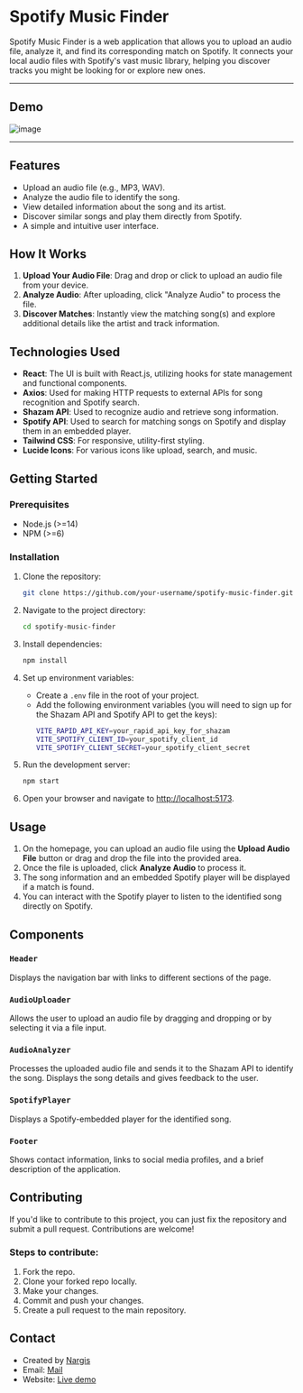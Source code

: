 # Spotify Music Finder

Spotify Music Finder is a web application that allows you to upload an audio file, analyze it, and find its corresponding match on Spotify. It connects your local audio files with Spotify's vast music library, helping you discover tracks you might be looking for or explore new ones.

----
## Demo

![image](https://spotify-music-finder-bihx7q1kh-nargis-khatuns-projects.vercel.app/)

----

## Features

- Upload an audio file (e.g., MP3, WAV).
- Analyze the audio file to identify the song.
- View detailed information about the song and its artist.
- Discover similar songs and play them directly from Spotify.
- A simple and intuitive user interface.

## How It Works

1. **Upload Your Audio File**: Drag and drop or click to upload an audio file from your device.
2. **Analyze Audio**: After uploading, click "Analyze Audio" to process the file.
3. **Discover Matches**: Instantly view the matching song(s) and explore additional details like the artist and track information.

## Technologies Used

- **React**: The UI is built with React.js, utilizing hooks for state management and functional components.
- **Axios**: Used for making HTTP requests to external APIs for song recognition and Spotify search.
- **Shazam API**: Used to recognize audio and retrieve song information.
- **Spotify API**: Used to search for matching songs on Spotify and display them in an embedded player.
- **Tailwind CSS**: For responsive, utility-first styling.
- **Lucide Icons**: For various icons like upload, search, and music.

## Getting Started

### Prerequisites

- Node.js (>=14)
- NPM (>=6)

### Installation

1. Clone the repository:
    ```bash
    git clone https://github.com/your-username/spotify-music-finder.git
    ```

2. Navigate to the project directory:
    ```bash
    cd spotify-music-finder
    ```

3. Install dependencies:
    ```bash
    npm install
    ```

4. Set up environment variables:
    - Create a `.env` file in the root of your project.
    - Add the following environment variables (you will need to sign up for the Shazam API and Spotify API to get the keys):
      ```bash
      VITE_RAPID_API_KEY=your_rapid_api_key_for_shazam
      VITE_SPOTIFY_CLIENT_ID=your_spotify_client_id
      VITE_SPOTIFY_CLIENT_SECRET=your_spotify_client_secret
      ```

5. Run the development server:
    ```bash
    npm start
    ```

6. Open your browser and navigate to [http://localhost:5173](http://localhost:5173).

## Usage

1. On the homepage, you can upload an audio file using the **Upload Audio File** button or drag and drop the file into the provided area.
2. Once the file is uploaded, click **Analyze Audio** to process it.
3. The song information and an embedded Spotify player will be displayed if a match is found.
4. You can interact with the Spotify player to listen to the identified song directly on Spotify.

## Components

### `Header`
Displays the navigation bar with links to different sections of the page.

### `AudioUploader`
Allows the user to upload an audio file by dragging and dropping or by selecting it via a file input.

### `AudioAnalyzer`
Processes the uploaded audio file and sends it to the Shazam API to identify the song. Displays the song details and gives feedback to the user.

### `SpotifyPlayer`
Displays a Spotify-embedded player for the identified song.

### `Footer`
Shows contact information, links to social media profiles, and a brief description of the application.

## Contributing

If you'd like to contribute to this project, you can just fix the repository and submit a pull request. Contributions are welcome!

### Steps to contribute:
1. Fork the repo.
2. Clone your forked repo locally.
3. Make your changes.
4. Commit and push your changes.
5. Create a pull request to the main repository.

## Contact

- Created by [Nargis](https://github.com/itxnargis)
- Email: [Mail](mailto:itxnargiskhatun@gmail.com)
- Website: [Live demo](https://spotify-music-finder-eight.vercel.app/)
